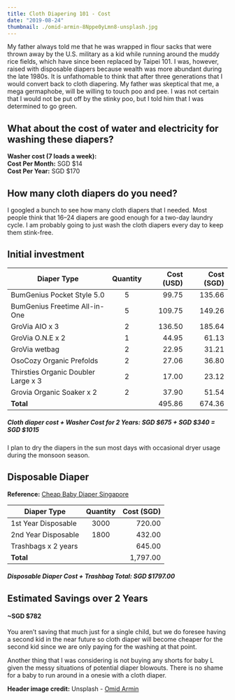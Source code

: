 ```yaml
---
title: Cloth Diapering 101 - Cost
date: "2019-08-24"
thumbnail: ./omid-armin-8Nppe0yLmn8-unsplash.jpg
---
```

My father always told me that he was wrapped in flour sacks that were thrown away by the U.S. military as a kid while running around the muddy rice fields, which have since been replaced by Taipei 101. I was, however, raised with disposable diapers because wealth was more abundant during the late 1980s. It is unfathomable to think that after three generations that I would convert back to cloth diapering. My father was skeptical that me, a mega germaphobe, will be willing to touch poo and pee. I was not certain that I would not be put off by the stinky poo, but I told him that I was determined to go green.

## What about the cost of water and electricity for washing these diapers?

**Washer cost (7 loads a week):**  
**Cost Per Month:** SGD $14  
**Cost Per Year:** SGD $170  

## How many cloth diapers do you need?

I googled a bunch to see how many cloth diapers that I needed. Most people think that 16–24 diapers are good enough for a two-day laundry cycle. I am probably going to just wash the cloth diapers every day to keep them stink-free.

## Initial investment

| Diaper Type                         | Quantity           | Cost (USD) | Cost (SGD)  |
| ----------------------------------- |:------------------:| ----------:| -----------:|
| BumGenius Pocket Style 5.0          | 5                  | 99.75      | 135.66      |
| BumGenius Freetime All-in-One       | 5                  | 109.75     | 149.26      |
| GroVia AIO x 3                      | 2                  | 136.50     | 185.64      |
| GroVia O.N.E x 2                    | 1                  | 44.95      | 61.13       |
| GroVia wetbag                       | 2                  | 22.95      | 31.21       |
| OsoCozy Organic Prefolds            | 2                  | 27.06      | 36.80       |
| Thirsties Organic Doubler Large x 3 | 2                  | 17.00      | 23.12       |
| Grovia Organic Soaker x 2           | 2                  | 37.90      | 51.54       |
| **Total**                           |                    | 495.86     | 674.36      |

##### Cloth diaper cost + Washer Cost for 2 Years: SGD $675 + SGD $340 = SGD $1015

I plan to dry the diapers in the sun most days with occasional dryer usage during the monsoon season.

## Disposable Diaper
**Reference:** [Cheap Baby Diaper Singapore](https://singaporemotherhood.com/articles/2017/05/cheap-baby-diapers-singapore/)

| Diaper Type             | Quantity           | Cost (SGD)  |
| ----------------------- |:------------------:| -----------:|
| 1st Year Disposable     | 3000               | 720.00      |
| 2nd Year Disposable     | 1800               | 432.00      |
| Trashbags x 2 years     |                    | 645.00      |
| **Total**               |                    | 1,797.00    |

##### Disposable Diaper Cost + Trashbag Total: SGD $1797.00

## Estimated Savings over 2 Years
#### ~SGD $782

You aren’t saving that much just for a single child, but we do foresee having a second kid in the near future so cloth diaper will become cheaper for the second kid since we are only paying for the washing at that point.

Another thing that I was considering is not buying any shorts for baby L given the messy situations of potential diaper blowouts. There is no shame for a baby to run around in a onesie with a cloth diaper.

**Header image credit:** Unsplash - [Omid Armin](https://unsplash.com/photos/8Nppe0yLmn8)
